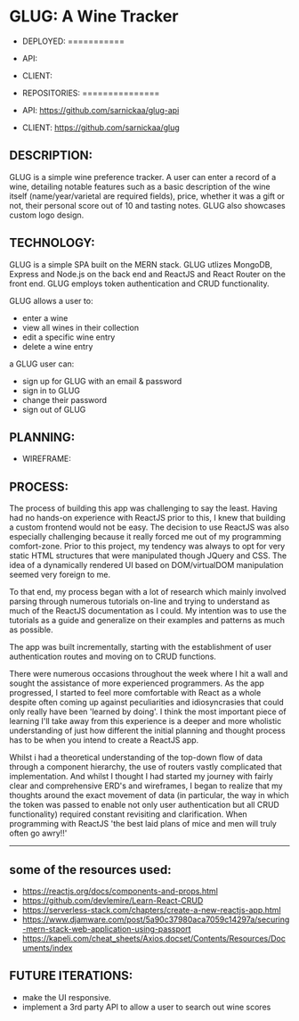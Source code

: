 
GLUG: A Wine Tracker
====================

* DEPLOYED:
===========
* API:
* CLIENT:

* REPOSITORIES:
===============
* API: https://github.com/sarnickaa/glug-api
* CLIENT: https://github.com/sarnickaa/glug

## DESCRIPTION:
<glug screenshot>
GLUG is a simple wine preference tracker. A user can enter a record of a wine, detailing notable features such as a basic description of the wine itself (name/year/varietal are required fields), price, whether it was a gift or not, their personal score out of 10 and tasting notes. GLUG also showcases custom logo design.

## TECHNOLOGY:
GLUG is a simple SPA built on the MERN stack. GLUG utlizes MongoDB, Express and Node.js on the back end and ReactJS and React Router on the front end. GLUG employs token authentication and CRUD functionality.

GLUG allows a user to:
* enter a wine
* view all wines in their collection
* edit a specific wine entry
* delete a wine entry

a GLUG user can:
* sign up for GLUG with an email & password
* sign in to GLUG
* change their password
* sign out of GLUG

## PLANNING:

* WIREFRAME:

## PROCESS:
The process of building this app was challenging to say the least. Having had no hands-on experience with ReactJS prior to this, I knew that building a custom frontend would not be easy. The decision to use ReactJS was also especially challenging because it really forced me out of my programming comfort-zone. Prior to this project, my tendency was always to opt for very static HTML structures that were manipulated though JQuery and CSS. The idea of a dynamically rendered UI based on DOM/virtualDOM manipulation seemed very foreign to me.

To that end, my process began with a lot of research which mainly involved parsing through numerous tutorials on-line and trying to understand as much of the ReactJS documentation as I could. My intention was to use the tutorials as a guide and generalize on their examples and patterns as much as possible.

The app was built incrementally, starting with the establishment of user authentication routes and  moving on to CRUD functions.

There were numerous occasions throughout the week where I hit a wall and sought the assistance of more experienced programmers. As the app progressed, I started to feel more comfortable with React as a whole despite often coming up against peculiarities and idiosyncrasies that could only really have been 'learned by doing'. I think the most important piece of learning I'll take away from this experience is a deeper and more wholistic understanding of just how different the initial planning and thought process has to be when you intend to create a ReactJS app.

Whilst i had a theoretical understanding of the top-down flow of data through a component hierarchy, the use of routers vastly complicated that implementation. And whilst I thought I had started my journey with fairly clear and comprehensive ERD's and wireframes, I began to realize that my thoughts around the exact movement of data (in particular, the way in which the token was passed to enable not only user authentication but all CRUD functionality) required constant revisiting and clarification. When programming with ReactJS 'the best laid plans of mice and men will truly often go awry!!'

---

## some of the resources used:
* https://reactjs.org/docs/components-and-props.html
* https://github.com/devlemire/Learn-React-CRUD
* https://serverless-stack.com/chapters/create-a-new-reactjs-app.html
* https://www.djamware.com/post/5a90c37980aca7059c14297a/securing-mern-stack-web-application-using-passport
* https://kapeli.com/cheat_sheets/Axios.docset/Contents/Resources/Documents/index

## FUTURE ITERATIONS:
* make the UI responsive.
* implement a 3rd party API to allow a user to search out wine scores
